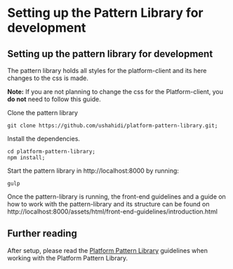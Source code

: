 # Setting up the Pattern Library for development

## Setting up the pattern library for development

The pattern library holds all styles for the platform-client and its here changes to the css is made.

**Note:** If you are not planning to change the css for the Platform-client, you **do not** need to follow this guide.

Clone the pattern library

```text
git clone https://github.com/ushahidi/platform-pattern-library.git;
```

Install the dependencies.

```text
cd platform-pattern-library;
npm install;
```

Start the pattern library in http://localhost:8000 by running:

```text
gulp
```

Once the pattern-library is running, the front-end guidelines and a guide on how to work with the pattern-library and its structure can be found on http://localhost:8000/assets/html/front-end-guidelines/introduction.html  


## Further reading

After setup, please read the [Platform Pattern Library](../../changing-ui-styles-introduction-to-the-pattern-library/) guidelines when working with the Platform Pattern Library.

